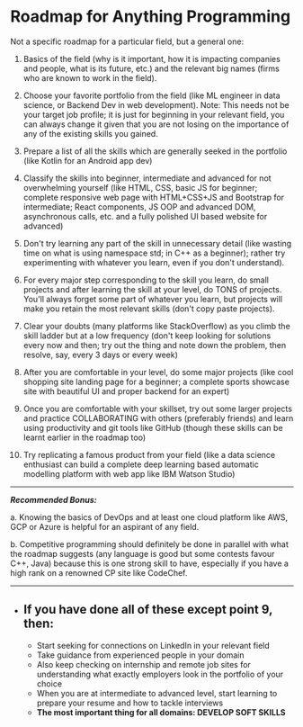 # Roadmap for Anything Programming
Not a specific  roadmap for a particular field, but a general one:

1. Basics of the field (why is it important, how it is impacting companies and people, what is its future, etc.) and the relevant big names (firms who are known to work in the field).

2. Choose your favorite portfolio from the field (like ML engineer in data science, or Backend Dev in web development).
Note: This needs not be your target job profile; it is just for beginning in your relevant field, you can always change it given that you are not losing on the importance of any of the existing skills you gained.

3. Prepare a list of all the skills which are generally seeked in the portfolio (like Kotlin for an Android app dev)

4. Classify the skills into beginner, intermediate and advanced for not overwhelming yourself (like HTML, CSS, basic JS for beginner; complete responsive web page with HTML+CSS+JS and Bootstrap for intermediate; React components, JS OOP and advanced DOM, asynchronous calls, etc. and a fully polished UI based website for advanced)

5. Don't try learning any part of the skill in unnecessary detail (like wasting time on what is using namespace std; in C++ as a beginner); rather try experimenting with whatever you learn, even if you don't understand).

6. For every major step corresponding to the skill you learn, do small projects and after learning the skill at your level, do TONS of projects. You'll always forget some part of whatever you learn, but projects will make you retain the most relevant skills (don't copy paste projects).

7. Clear your doubts (many platforms like StackOverflow) as you climb the skill ladder but at a low frequency (don't keep looking for solutions every now and then; try out the thing and note down the problem, then resolve, say, every 3 days or every week)

8. After you are comfortable in your level, do some major projects (like cool shopping site landing page for a beginner; a complete sports showcase site with beautiful UI and proper backend for an expert)

9. Once you are comfortable with your skillset, try out some larger projects and practice COLLABORATING with others (preferably friends) and learn using productivity and git tools like GitHub (though these skills can be learnt earlier in the roadmap too)

10. Try replicating a famous product from your field (like a data science enthusiast can build a complete deep learning based automatic modelling platform with web app like IBM Watson Studio)
----
_**Recommended Bonus:**_

a. Knowing the basics of DevOps and at least one cloud platform like AWS, GCP or Azure is helpful for an aspirant of any field.

b. Competitive programming should definitely be done in parallel with what the roadmap suggests (any language is good but some contests favour C++, Java) because this is one strong skill to have, especially if you have a high rank on a renowned CP site like CodeChef.

----

- ## If you have done all of these except **point 9**, then:
  - Start seeking for connections on LinkedIn in your relevant field
  - Take guidance from experienced people in your domain
  - Also keep checking on internship and remote job sites for understanding what exactly employers look in the portfolio of your choice
  - When you are at intermediate to advanced level, start learning to prepare your resume and how to tackle interviews
  - **The most important thing for all domains: DEVELOP SOFT SKILLS**
